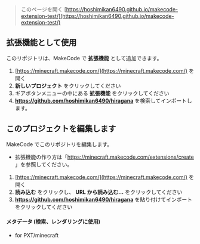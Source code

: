 > このページを開く [https://hoshimikan6490.github.io/makecode-extension-test/](https://hoshimikan6490.github.io/makecode-extension-test/)

## 拡張機能として使用

このリポジトリは、MakeCode で **拡張機能** として追加できます。

1. [https://minecraft.makecode.com/](https://minecraft.makecode.com/) を開く
2. **新しいプロジェクト** をクリックしてください
3. ギアボタンメニューの中にある **拡張機能** をクリックしてください
4. **https://github.com/hoshimikan6490/hiragana** を検索してインポートします。

## このプロジェクトを編集します

MakeCode でこのリポジトリを編集します。

- 拡張機能の作り方は「https://minecraft.makecode.com/extensions/create 」を参照してください。

1. [https://minecraft.makecode.com/](https://minecraft.makecode.com/) を開く
2. **読み込む** をクリックし、 **URL から読み込む...** をクリックしてください
3. **https://github.com/hoshimikan6490/hiragana** を貼り付けてインポートをクリックしてください

#### メタデータ (検索、レンダリングに使用)

- for PXT/minecraft
<script src="https://makecode.com/gh-pages-embed.js"></script><script>makeCodeRender("{{ site.makecode.home_url }}", "{{ site.github.owner_name }}/{{ site.github.repository_name }}");</script>

